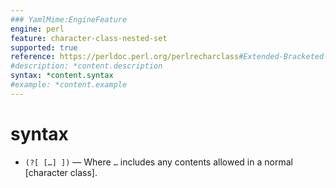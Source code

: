 ```yaml
---
### YamlMime:EngineFeature
engine: perl
feature: character-class-nested-set
supported: true
reference: https://perldoc.perl.org/perlrecharclass#Extended-Bracketed-Character-Classes
#description: *content.description
syntax: *content.syntax
#example: *content.example
---
```

# syntax
- `(?[ […] ])` &mdash; Where `…` includes any contents allowed in a normal [character class].
